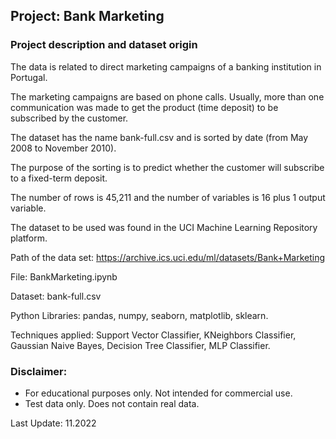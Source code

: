 ## Project: Bank Marketing

### Project description and dataset origin

The data is related to direct marketing campaigns of a banking institution in Portugal.

The marketing campaigns are based on phone calls. Usually, more than one communication was made to get the product (time deposit) to be subscribed by the customer.

The dataset has the name bank-full.csv and is sorted by date (from May 2008 to November 2010).

The purpose of the sorting is to predict whether the customer will subscribe to a fixed-term deposit.

The number of rows is 45,211 and the number of variables is 16 plus 1 output variable.

The dataset to be used was found in the UCI Machine Learning Repository platform.

Path of the data set: https://archive.ics.uci.edu/ml/datasets/Bank+Marketing

File: BankMarketing.ipynb

Dataset: bank-full.csv

Python Libraries: pandas, numpy, seaborn, matplotlib, sklearn.

Techniques applied: Support Vector Classifier, KNeighbors Classifier, Gaussian Naive Bayes, Decision Tree Classifier, MLP Classifier.

### Disclaimer:
- For educational purposes only. Not intended for commercial use.
- Test data only. Does not contain real data.

Last Update: 11.2022
